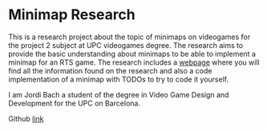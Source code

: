 # Minimap Research
This is a research project about the topic of minimaps on videogames for the project 2 subject at UPC videogames degree.
The research aims to provide the basic understanding about minimaps to be able to implement a minimap for an RTS game.
The research includes a [webpage](https://bottzo.github.io/Minimap_research/ "GitHub web") where you will find all the information found on the research and also a code implementation of a minimap with TODOs to try to code it yourself.

I am Jordi Bach a student of the degree in Video Game Design and Development for the UPC on Barcelona.

Github [link](https://github.com/bottzo "GitHub account")